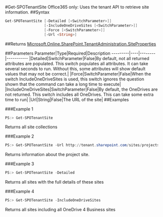 #Get-SPOTenantSite
Office365 only: Uses the tenant API to retrieve site information.
##Syntax
```powershell
Get-SPOTenantSite [-Detailed [<SwitchParameter>]]
                  [-IncludeOneDriveSites [<SwitchParameter>]]
                  [-Force [<SwitchParameter>]]
                  [-Url <String>]
```


##Returns
[Microsoft.Online.SharePoint.TenantAdministration.SiteProperties](https://msdn.microsoft.com/en-us/library/microsoft.online.sharepoint.tenantadministration.siteproperties.aspx)</a>

##Parameters
Parameter|Type|Required|Description
---------|----|--------|-----------
|Detailed|SwitchParameter|False|By default, not all returned attributes are populated. This switch populates all attributes. It can take several seconds to run. Without this, some attributes will show default values that may not be correct.|
|Force|SwitchParameter|False|When the switch IncludeOneDriveSites is used, this switch ignores the question shown that the command can take a long time to execute|
|IncludeOneDriveSites|SwitchParameter|False|By default, the OneDrives are not returned. This switch includes all OneDrives. This can take some extra time to run|
|Url|String|False|The URL of the site|
##Examples

###Example 1
```powershell
PS:> Get-SPOTenantSite
```
Returns all site collections

###Example 2
```powershell
PS:> Get-SPOTenantSite -Url http://tenant.sharepoint.com/sites/projects
```
Returns information about the project site.

###Example 3
```powershell
PS:> Get-SPOTenantSite -Detailed
```
Returns all sites with the full details of these sites

###Example 4
```powershell
PS:> Get-SPOTenantSite -IncludeOneDriveSites
```
Returns all sites including all OneDrive 4 Business sites

